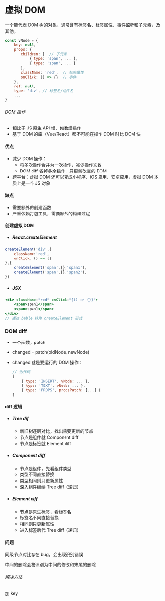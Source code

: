 # 虚拟 DOM

一个能代表 DOM 树的对象，通常含有标签名、标签属性、事件监听和子元素，及其他。

```javascript
const vNode = {
    key: null,
    props: {
       children: [  // 子元素
           { type: 'span', ... },
           { type: 'span', ... }
       ],
       className: 'red',  // 标签属性
       onClick: () => {}  // 事件 
    },
    ref: null,
    type: 'div', // 标签名/组件名
    ...
}
```

###### DOM 操作

* 相比于 JS 原生 API 慢，如数组操作
* 基于 DOM 的库（Vue/React）都不可能在操作 DOM 时比 DOM 快

#### 优点

* 减少 DOM 操作：
  * 将多次操作合并为一次操作，减少操作次数
  * DOM diff 省掉多余操作，只更新改变的 DOM
* 跨平台：虚拟 DOM 还可以变成小程序、iOS 应用、安卓应用，虚拟 DOM 本质上是一个 JS 对象

#### 缺点

* 需要额外的创建函数
* 严重依赖打包工具，需要额外的构建过程

#### 创建虚拟 DOM

* ##### React.createElement

```javascript
createElement('div',{
    className:'red',
    onClick: () => {}
},{
    createElement('span',{},'span1'),
    createElement('span',{},'span2'),
})
```

* ##### JSX

```jsx
<div className="red" onClick="{() => {}}">
    <span>span1</span>
    <span>span1</span>    
</div>
// 通过 bable 转为 createElement 形式
```

### DOM diff

* 一个函数，patch

* changed = patch(oldNode, newNode)

* changed 就是要运行的 DOM 操作：

  ```javascript
  // 伪代码
  [
      { type: 'INSERT', vNode: ... },
      { type: 'TEXT', vNode: ... },
      { type: 'PROPS', propsPatch: [...] }
  ]
  ```

#### diff 逻辑

* ##### Tree dif

  * 新旧树逐层对比，找出需要更新的节点
  * 节点是组件就 Component diff
  * 节点是标签就 Element diff

* ##### Component diff

  * 节点是组件，先看组件类型
  * 类型不同直接替换
  * 类型相同则只更新属性
  * 深入组件继续 Tree diff（递归）

* ##### Element diff

  * 节点是原生标签，看标签名
  * 标签名不同直接替换
  * 相同则只更新属性
  * 进入标签后代 Tree diff（递归）

#### 问题

同级节点对比存在 bug，会出现识别错误

中间的删除会被识别为中间的修改和末尾的删除

###### 解决方法

加 key